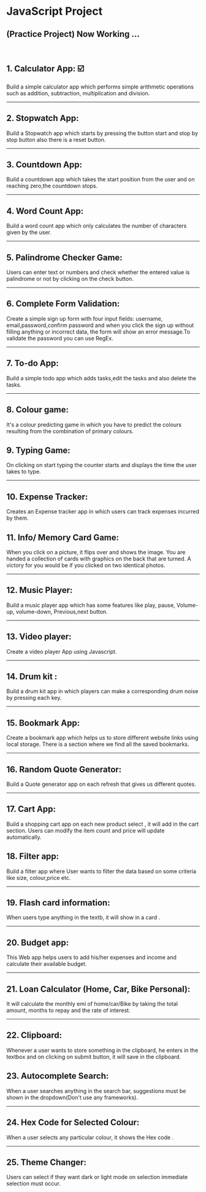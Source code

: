 # JavaScript Project


## (Practice Project) Now Working ...

<br/>

## 1.  Calculator App: :ballot_box_with_check:
      
      
Build a simple calculator app which performs simple arithmetic operations such as addition, subtraction, multiplication and division.

---
## 2. Stopwatch App:

 Build a Stopwatch app which starts by pressing the button start and stop by stop button also there is a reset button.


---
## 3. Countdown App:

 Build a countdown app which takes the start position from the user and on reaching zero,the countdown stops.

---
## 4. Word Count App:

 Build a word count app which only calculates the number of characters given by the user.


---
## 5. Palindrome Checker Game:

 Users can enter text or numbers and check whether the entered value is palindrome or not by clicking on the check button.


---
## 6. Complete Form Validation:


 Create a simple sign up form with four input fields: username, email,password,confirm password and when you click the sign up without filling anything or incorrect data, the form will show an error message.To validate the password you can use RegEx. 


---
## 7. To-do App:

Build a simple todo app which adds tasks,edit the tasks and also delete the tasks.


---
## 8. Colour game:

It's a colour predicting game in which you have to predict the colours resulting from the combination of primary colours.

## 9. Typing Game:

On clicking on start typing the counter starts and displays the time the user takes to type.
            

---
## 10.  Expense Tracker:

 Creates an Expense tracker app  in which users can track expenses incurred by them.


## 11. Info/ Memory Card Game:
 When you click on a picture, it flips over and shows the image. You are handed a collection of cards with graphics on the back that are turned. A victory for you would be if you clicked on two identical photos.


---
## 12.  Music Player:

 Build a music player app which has some features like play, pause, Volume-up, volume-down, Previous,next button.


---
## 13. Video player:

 Create a video player App using Javascript.

---
## 14.  Drum kit :

 Build a drum kit app in which players can make a corresponding drum noise by pressing each key.

---
## 15. Bookmark App:

 Create a bookmark app which helps us to store different website links using local storage. There is a section where we find all the saved bookmarks.


---
## 16. Random Quote Generator:

Build a Quote generator app on each refresh that gives us different quotes.


---
## 17. Cart App: 

 Build a shopping cart app on each new product select , it will add in the cart section. Users can modify the item count and price will update automatically.

## 18. Filter app:
Build a filter app where User wants to filter the data based on some criteria like size, colour,price etc.

---
## 19. Flash card information:
            
When users type anything in the textb,  it will show in a card .

---
## 20. Budget app:

This Web app helps users to add his/her expenses and income and calculate their available budget.


---
## 21. Loan Calculator (Home, Car, Bike Personal):

 It will calculate the monthly emi of home/car/Bike by taking the total amount, months to repay and the rate of interest.


---
## 22. Clipboard:
 Whenever a user wants to store something in the clipboard, he enters in the textbox  and on clicking on submit button, it will save in the clipboard.

## 23. Autocomplete Search:

 When a user searches anything in the search bar, suggestions must be shown in the dropdown(Don't use any frameworks).

---
## 24. Hex Code for Selected Colour:
               
When a user selects any particular colour, it shows the Hex code .

---
## 25. Theme Changer:

 Users can select if they want dark or light mode on selection immediate selection must occur.
